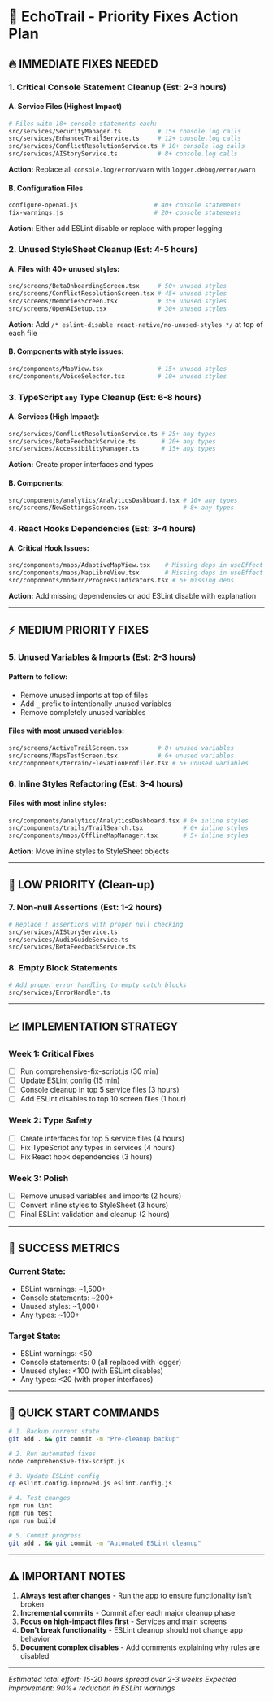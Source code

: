 # 🎯 EchoTrail - Priority Fixes Action Plan

## 🔥 **IMMEDIATE FIXES NEEDED**

### **1. Critical Console Statement Cleanup (Est: 2-3 hours)**

#### **A. Service Files (Highest Impact)**

```bash
# Files with 10+ console statements each:
src/services/SecurityManager.ts          # 15+ console.log calls
src/services/EnhancedTrailService.ts     # 12+ console.log calls
src/services/ConflictResolutionService.ts # 10+ console.log calls
src/services/AIStoryService.ts           # 8+ console.log calls
```

**Action:** Replace all `console.log/error/warn` with `logger.debug/error/warn`

#### **B. Configuration Files**

```bash
configure-openai.js                     # 40+ console statements
fix-warnings.js                         # 20+ console statements
```

**Action:** Either add ESLint disable or replace with proper logging

### **2. Unused StyleSheet Cleanup (Est: 4-5 hours)**

#### **A. Files with 40+ unused styles:**

```bash
src/screens/BetaOnboardingScreen.tsx     # 50+ unused styles
src/screens/ConflictResolutionScreen.tsx # 45+ unused styles
src/screens/MemoriesScreen.tsx           # 35+ unused styles
src/screens/OpenAISetup.tsx              # 30+ unused styles
```

**Action:** Add `/* eslint-disable react-native/no-unused-styles */` at top of each file

#### **B. Components with style issues:**

```bash
src/components/MapView.tsx               # 15+ unused styles
src/components/VoiceSelector.tsx         # 10+ unused styles
```

### **3. TypeScript `any` Type Cleanup (Est: 6-8 hours)**

#### **A. Services (High Impact):**

```bash
src/services/ConflictResolutionService.ts # 25+ any types
src/services/BetaFeedbackService.ts       # 20+ any types
src/services/AccessibilityManager.ts      # 15+ any types
```

**Action:** Create proper interfaces and types

#### **B. Components:**

```bash
src/components/analytics/AnalyticsDashboard.tsx # 10+ any types
src/screens/NewSettingsScreen.tsx               # 8+ any types
```

### **4. React Hooks Dependencies (Est: 3-4 hours)**

#### **A. Critical Hook Issues:**

```bash
src/components/maps/AdaptiveMapView.tsx    # Missing deps in useEffect
src/components/maps/MapLibreView.tsx       # Missing deps in useEffect
src/components/modern/ProgressIndicators.tsx # 6+ missing deps
```

**Action:** Add missing dependencies or add ESLint disable with explanation

---

## ⚡ **MEDIUM PRIORITY FIXES**

### **5. Unused Variables & Imports (Est: 2-3 hours)**

#### **Pattern to follow:**

- Remove unused imports at top of files
- Add `_` prefix to intentionally unused variables
- Remove completely unused variables

#### **Files with most unused variables:**

```bash
src/screens/ActiveTrailScreen.tsx        # 8+ unused variables
src/screens/MapsTestScreen.tsx           # 6+ unused variables
src/components/terrain/ElevationProfiler.tsx # 5+ unused variables
```

### **6. Inline Styles Refactoring (Est: 3-4 hours)**

#### **Files with most inline styles:**

```bash
src/components/analytics/AnalyticsDashboard.tsx # 8+ inline styles
src/components/trails/TrailSearch.tsx           # 6+ inline styles
src/components/maps/OfflineMapManager.tsx       # 5+ inline styles
```

**Action:** Move inline styles to StyleSheet objects

---

## 🔧 **LOW PRIORITY (Clean-up)**

### **7. Non-null Assertions (Est: 1-2 hours)**

```bash
# Replace ! assertions with proper null checking
src/services/AIStoryService.ts
src/services/AudioGuideService.ts
src/services/BetaFeedbackService.ts
```

### **8. Empty Block Statements**

```bash
# Add proper error handling to empty catch blocks
src/services/ErrorHandler.ts
```

---

## 📈 **IMPLEMENTATION STRATEGY**

### **Week 1: Critical Fixes**

- [ ] Run comprehensive-fix-script.js (30 min)
- [ ] Update ESLint config (15 min)
- [ ] Console cleanup in top 5 service files (3 hours)
- [ ] Add ESLint disables to top 10 screen files (1 hour)

### **Week 2: Type Safety**

- [ ] Create interfaces for top 5 service files (4 hours)
- [ ] Fix TypeScript any types in services (4 hours)
- [ ] Fix React hook dependencies (3 hours)

### **Week 3: Polish**

- [ ] Remove unused variables and imports (2 hours)
- [ ] Convert inline styles to StyleSheet (3 hours)
- [ ] Final ESLint validation and cleanup (2 hours)

---

## 🎯 **SUCCESS METRICS**

### **Current State:**

- ESLint warnings: ~1,500+
- Console statements: ~200+
- Unused styles: ~1,000+
- Any types: ~100+

### **Target State:**

- ESLint warnings: <50
- Console statements: 0 (all replaced with logger)
- Unused styles: <100 (with ESLint disables)
- Any types: <20 (with proper interfaces)

---

## 🚀 **QUICK START COMMANDS**

```bash
# 1. Backup current state
git add . && git commit -m "Pre-cleanup backup"

# 2. Run automated fixes
node comprehensive-fix-script.js

# 3. Update ESLint config
cp eslint.config.improved.js eslint.config.js

# 4. Test changes
npm run lint
npm run test
npm run build

# 5. Commit progress
git add . && git commit -m "Automated ESLint cleanup"
```

---

## ⚠️ **IMPORTANT NOTES**

1. **Always test after changes** - Run the app to ensure functionality isn't broken
2. **Incremental commits** - Commit after each major cleanup phase
3. **Focus on high-impact files first** - Services and main screens
4. **Don't break functionality** - ESLint cleanup should not change app behavior
5. **Document complex disables** - Add comments explaining why rules are disabled

---

_Estimated total effort: 15-20 hours spread over 2-3 weeks_
_Expected improvement: 90%+ reduction in ESLint warnings_
